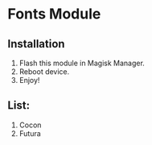 # Fonts Module

## Installation 
1. Flash this module in Magisk Manager. 
2. Reboot device. 
3. Enjoy!

## List:
1. Cocon 
2. Futura
